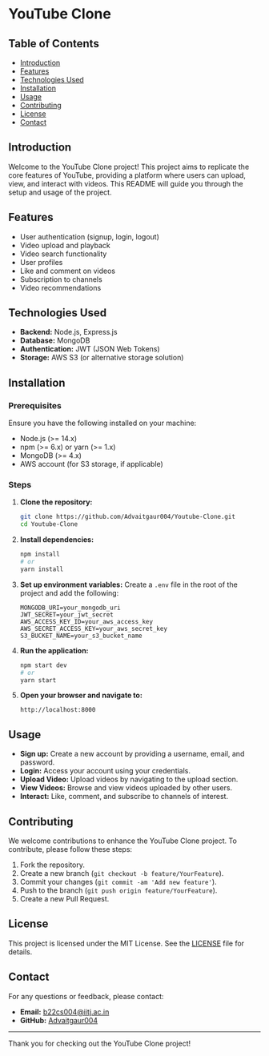 # YouTube Clone

## Table of Contents
- [Introduction](#introduction)
- [Features](#features)
- [Technologies Used](#technologies-used)
- [Installation](#installation)
- [Usage](#usage)
- [Contributing](#contributing)
- [License](#license)
- [Contact](#contact)

## Introduction
Welcome to the YouTube Clone project! This project aims to replicate the core features of YouTube, providing a platform where users can upload, view, and interact with videos. This README will guide you through the setup and usage of the project.

## Features
- User authentication (signup, login, logout)
- Video upload and playback
- Video search functionality
- User profiles
- Like and comment on videos
- Subscription to channels
- Video recommendations

## Technologies Used
- **Backend:** Node.js, Express.js
- **Database:** MongoDB
- **Authentication:** JWT (JSON Web Tokens)
- **Storage:** AWS S3 (or alternative storage solution)

## Installation
### Prerequisites
Ensure you have the following installed on your machine:
- Node.js (>= 14.x)
- npm (>= 6.x) or yarn (>= 1.x)
- MongoDB (>= 4.x)
- AWS account (for S3 storage, if applicable)

### Steps
1. **Clone the repository:**
    ```bash
    git clone https://github.com/Advaitgaur004/Youtube-Clone.git
    cd Youtube-Clone
    ```

2. **Install dependencies:**
    ```bash
    npm install
    # or
    yarn install
    ```

3. **Set up environment variables:**
    Create a `.env` file in the root of the project and add the following:
    ```plaintext
    MONGODB_URI=your_mongodb_uri
    JWT_SECRET=your_jwt_secret
    AWS_ACCESS_KEY_ID=your_aws_access_key
    AWS_SECRET_ACCESS_KEY=your_aws_secret_key
    S3_BUCKET_NAME=your_s3_bucket_name
    ```

4. **Run the application:**
    ```bash
    npm start dev
    # or
    yarn start
    ```

5. **Open your browser and navigate to:**
    ```
    http://localhost:8000
    ```

## Usage
- **Sign up:** Create a new account by providing a username, email, and password.
- **Login:** Access your account using your credentials.
- **Upload Video:** Upload videos by navigating to the upload section.
- **View Videos:** Browse and view videos uploaded by other users.
- **Interact:** Like, comment, and subscribe to channels of interest.

## Contributing
We welcome contributions to enhance the YouTube Clone project. To contribute, please follow these steps:
1. Fork the repository.
2. Create a new branch (`git checkout -b feature/YourFeature`).
3. Commit your changes (`git commit -am 'Add new feature'`).
4. Push to the branch (`git push origin feature/YourFeature`).
5. Create a new Pull Request.

## License
This project is licensed under the MIT License. See the [LICENSE](LICENSE) file for details.

## Contact
For any questions or feedback, please contact:
- **Email:** b22cs004@iitj.ac.in
- **GitHub:** [Advaitgaur004](https://github.com/Advaitgaur004)

---

Thank you for checking out the YouTube Clone project!

